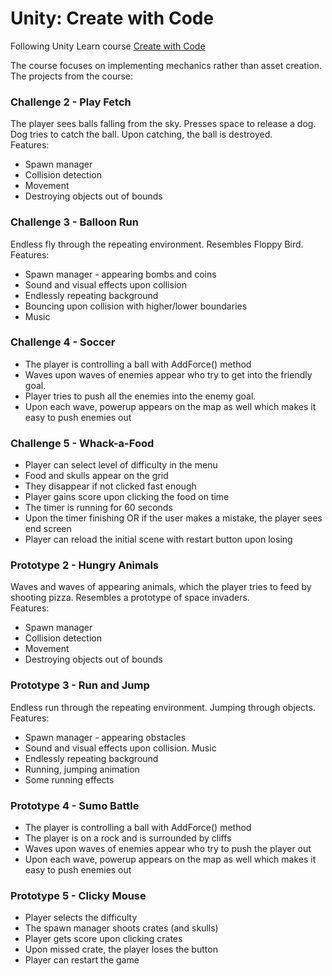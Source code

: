 # Unity: Create with Code

Following Unity Learn course [Create with Code](https://learn.unity.com/course/create-with-code)  

The course focuses on implementing mechanics rather than asset creation.  
The projects from the course:



### Challenge 2 - Play Fetch
The player sees balls falling from the sky. Presses space to release a dog. Dog tries to catch the ball. Upon catching, the ball is destroyed.  
Features:
* Spawn manager
* Collision detection
* Movement 
* Destroying objects out of bounds

### Challenge 3 - Balloon Run
Endless fly through the repeating environment. Resembles Floppy Bird.
Features:
* Spawn manager - appearing bombs and coins
* Sound and visual effects upon collision
* Endlessly repeating background
* Bouncing upon collision with higher/lower boundaries
* Music


### Challenge 4 - Soccer
* The player is controlling a ball with AddForce() method
* Waves upon waves of enemies appear who try to get into the friendly goal.
* Player tries to push all the enemies into the enemy goal.
* Upon each wave, powerup appears on the map as well which makes it easy to push enemies out

### Challenge 5 - Whack-a-Food
* Player can select level of difficulty in the menu
* Food and skulls appear on the grid
* They disappear if not clicked fast enough
* Player gains score upon clicking the food on time
* The timer is running for 60 seconds
* Upon the timer finishing OR if the user makes a mistake, the player sees end screen
* Player can reload the initial scene with restart button upon losing

### Prototype 2 - Hungry Animals
Waves and waves of appearing animals, which the player tries to feed by shooting pizza. Resembles a prototype of space invaders.  
Features:
* Spawn manager
* Collision detection
* Movement 
* Destroying objects out of bounds

### Prototype 3 - Run and Jump
Endless run through the repeating environment. Jumping through objects.  
Features:
* Spawn manager - appearing obstacles
* Sound and visual effects upon collision. Music
* Endlessly repeating background
* Running, jumping animation
* Some running effects  
  
### Prototype 4 - Sumo Battle
* The player is controlling a ball with AddForce() method
* The player is on a rock and is surrounded by cliffs
* Waves upon waves of enemies appear who try to push the player out
* Upon each wave, powerup appears on the map as well which makes it easy to push enemies out


### Prototype 5 - Clicky Mouse
* Player selects the difficulty
* The spawn manager shoots crates (and skulls)
* Player gets score upon clicking crates
* Upon missed crate, the player loses the button
* Player can restart the game
